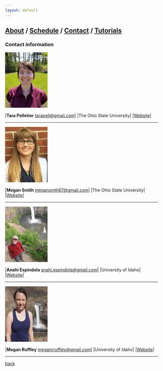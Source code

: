 ```yaml
---
layout: default
---
```

## [About](index.md) / [Schedule](./Schedule.html) / [Contact](./Contact.html) / [Tutorials](./Tutorials.html)

### Contact information


<img src="./assets/img/Tara.png" style="width:10em; height:13em;" />

|**Tara Pelletier** tarapell@gmail.com| |The Ohio State University|  |[Website](https://sites.google.com/site/taraapelletier/)|
* * *


<img src="./assets/img/Megan1.png" style="width:10em; height:13em;" />

|**Megan Smith** megansmth67@gmail.com| |The Ohio State University|
|[Website](https://carstenslab.osu.edu/people.html)|
* * *


<img src="./assets/img/Anahi.png" style="width:10em; height:13em;" />

|**Anahi Espindola** anahi.espindola@gmail.com|
|University of Idaho| |[Website](http://anahiespindola.github.io/about-me.html)|
* * *


<img src="./assets/img/Megan0.png" style="width:10em; height:13em;" />

|**Megan Ruffley** meganrruffley@gmail.com|
|University of Idaho| |[Website](https://meganruffley.weebly.com)|
* * *

[back](./)
